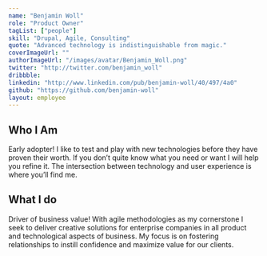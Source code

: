 ```yaml
---
name: "Benjamin Woll"
role: "Product Owner"
tagList: ["people"]
skill: "Drupal, Agile, Consulting"
quote: "Advanced technology is indistinguishable from magic."
coverImageUrl: ""
authorImageUrl: "/images/avatar/Benjamin_Woll.png"
twitter: "http://twitter.com/benjamin_woll"
dribbble: 
linkedin: "http://www.linkedin.com/pub/benjamin-woll/40/497/4a0"
github: "https://github.com/benjamin-woll"
layout: employee
---
```


## Who I Am

Early adopter! I like to test and play with new technologies before they have proven their worth. If you don’t quite know what you need or want I will help you refine it.  The intersection between technology and user experience is where you’ll find me.

## What I do

Driver of business value!  With agile methodologies as my cornerstone I seek to deliver creative solutions for enterprise companies in all product and technological aspects of business.  My focus is on fostering relationships to instill confidence and maximize value for our clients.
